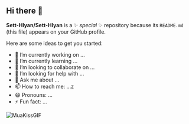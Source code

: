## Hi there 👋


**Sett-Hlyan/Sett-Hlyan** is a ✨ _special_ ✨ repository because its `README.md` (this file) appears on your GitHub profile.

Here are some ideas to get you started:

- 🔭 I’m currently working on ...
- 🌱 I’m currently learning ...
- 👯 I’m looking to collaborate on ...
- 🤔 I’m looking for help with ...
- 💬 Ask me about ...
- 📫 How to reach me: ...z
- 😄 Pronouns: ...
- ⚡ Fun fact: ...

![MuaKissGIF](https://github.com/user-attachments/assets/9784bc0a-0961-4827-83c1-abc658f96993)
